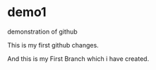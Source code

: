 # demo1
demonstration of github


This is my first github changes.


And this is my First Branch which i have created.
